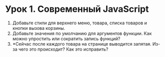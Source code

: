 # Урок 1. Современный JavaScript
1. Добавьте стили для верхнего меню, товара, списка товаров и кнопки вызова корзины.
2. Добавьте значения по умолчанию для аргументов функции. Как можно упростить или сократить запись функций?
3. \*Сейчас после каждого товара на странице выводится запятая. Из-за чего это происходит? Как это исправить?
